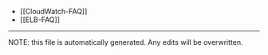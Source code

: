 * [[CloudWatch-FAQ]]
* [[ELB-FAQ]]

*****
NOTE: this file is automatically generated. Any edits will be overwritten.
